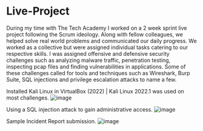 # Live-Project
During my time with The Tech Academy I worked on a 2 week sprint live project following the Scrum ideology. Along with fellow colleagues, we helped solve real world problems and communicated our daily progress. We worked as a collective but were assigned individual tasks catering to our respective skills. I was assigned offensive and defensive security challenges such as analyzing malware traffic, penetration testing, inspecting pcap files and finding vulnerabilities in applications. Some of these challenges called for tools and techniques such as Wireshark, Burp Suite, SQL injections and privilege escalation attacks to name a few.

 Installed Kali Linux in VirtualBox (2022) | Kali Linux 2022.1 was used on most challenges.
![image](https://user-images.githubusercontent.com/105807900/205687775-cafbaa1d-765a-45df-8902-88022ab97082.png)

Using a SQL injection attack to gain administrative access.
![image](https://user-images.githubusercontent.com/105807900/205690440-df90f95a-3387-4012-9137-c3ca226fdf16.png)

Sample Incident Report submission.
![image](https://user-images.githubusercontent.com/105807900/205697397-512d952b-c959-431f-9582-1c846f6b162d.png)
